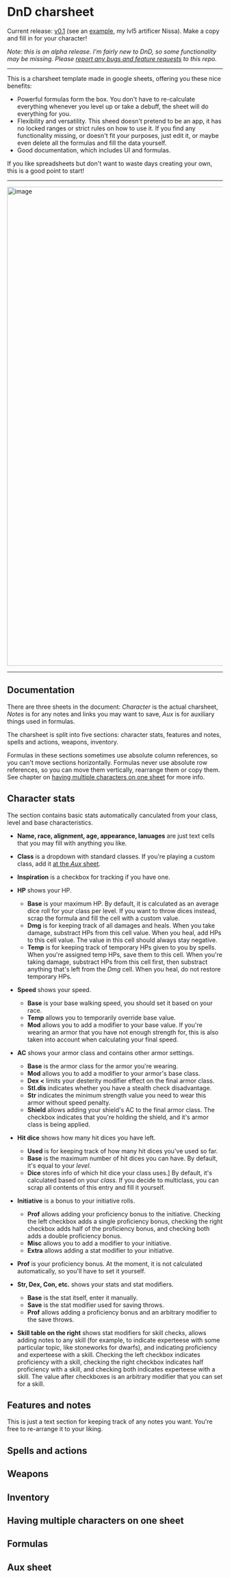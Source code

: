 # DnD charsheet

Current release: [v0.1] (see an [example], my lvl5 artificer Nissa). Make a copy and fill in for your character!

*Note: this is an alpha release. I'm fairly new to DnD, so some functionality may be missing.*
*Please [report any bugs and feature requests] to this repo.*

[v0.1]: https://docs.google.com/spreadsheets/d/1CUvzUhWbFLaV_pfz20NMdJCa-dJ7vRbiKOHLn0vZgXY/edit?usp=sharing
[example]: https://docs.google.com/spreadsheets/d/1eInNnRA1s2wx3-wW0L9C2Dzz4jeJA5OS3K8GeLl9hyA/edit?usp=sharing
[report any bugs and feature requests]: https://github.com/taminomara/dnd-charsheet/issues

----

This is a charsheet template made in google sheets, offering you these nice benefits:

- Powerful formulas form the box.
  You don't have to re-calculate everything whenever you level up or take a debuff,
  the sheet will do everything for you.
- Flexibility and versatility.
  This sheed doesn't pretend to be an app, it has no locked ranges or strict rules
  on how to use it. If you find any functionality missing, or doesn't fit your purposes,
  just edit it, or maybe even delete all the formulas and fill the data yourself.
- Good documentation, which includes UI and formulas.

If you like spreadsheets but don't want to waste days creating your own,
this is a good point to start!

----

<img width="1117" alt="image" src="https://user-images.githubusercontent.com/81165235/174246117-2a1cd3d0-c99a-4c77-a5a8-0c1ccc2fb1c4.png">

----

## Documentation

There are three sheets in the document:
*Character* is the actual charsheet,
*Notes* is for any notes and links you may want to save,
*Aux* is for auxiliary things used in formulas.

The charsheet is split into five sections:
character stats, features and notes, spells and actions, weapons, inventory.

Formulas in these sections sometimes use absolute column references,
so you can't move sections horizontally. Formulas never use absolute row references,
so you can move them vertically, rearrange them or copy them.
See chapter on [having multiple characters on one sheet](#having-multiple-characters-on-one-sheet)
for more info.

## Character stats

The section contains basic stats automatically canculated from your class, level and base characteristics.

- **Name, race, alignment, age, appearance, lanuages** are just text cells that you may fill with anything you like.

- **Class** is a dropdown with standard classes. If you're playing a custom class, add it [at the *Aux* sheet](#aux-sheet).

- **Inspiration** is a checkbox for tracking if you have one.

- **HP** shows your HP.
  - **Base** is your maximum HP.
    By default, it is calculated as an average dice roll for your class per level.
    If you want to throw dices instead, scrap the formula and fill the cell with a custom value.
  - **Dmg** is for keeping track of all damages and heals.
    When you take damage, substract HPs from this cell value.
    When you heal, add HPs to this cell value.
    The value in this cell should always stay negative.
  - **Temp** is for keeping track of temporary HPs given to you by spells.
    When you're assigned temp HPs, save them to this cell.
    When you're taking damage, substract HPs from this cell first,
    then substract anything that's left from the *Dmg* cell.
    When you heal, do not restore temporary HPs.
    
- **Speed** shows your speed.
  - **Base** is your base walking speed, you should set it based on your race.
  - **Temp** allows you to temporarily override base value.
  - **Mod** allows you to add a modifier to your base value.
  If you're wearing an armor that you have not enough strength for,
  this is also taken into account when calculating your final speed.
  
- **AC** shows your armor class and contains other armor settings.
  - **Base** is the armor class for the armor you're wearing.
  - **Mod** allows you to add a modifier to your armor's base class.
  - **Dex <** limits your desterity modifier effect on the final armor class.
  - **Stl.dis** indicates whether you have a stealth check disadvantage.
  - **Str** indicates the minimum strength value you need to wear this armor without speed penalty.
  - **Shield** allows adding your shield's AC to the final armor class.
    The checkbox indicates that you're holding the shield, and it's armor class is being applied.
    
- **Hit dice** shows how many hit dices you have left.
  - **Used** is for keeping track of how many hit dices you've used so far.
  - **Base** is the maximum number of hit dices you can have.
    By default, it's equal to your *level*.
  - **Dice** stores info of which hit dice your class uses.]
    By default, it's calculated based on your *class*.
  If you decide to multiclass, you can scrap all contents of this entry and fill it yourself.
  
- **Initiative** is a bonus to your initiative rolls.
  - **Prof** allows adding your proficiency bonus to the initiative.
    Checking the left checkbox adds a single proficiency bonus,
    checking the right checkbox adds half of the proficiency bonus,
    and checking both adds a double proficiency bonus.
  - **Misc** allows you to add a modifier to your initiative.
  - **Extra** allows adding a stat modifier to your initiative.

- **Prof** is your proficiency bonus.
  At the moment, it is not calculated automatically, so you'll have to set it yourself.
  
- **Str, Dex, Con, etc.** shows your stats and stat modifiers.
  - **Base** is the stat itself, enter it manually.
  - **Save** is the stat modifier used for saving throws.
  - **Prof** allows adding a proficiency bonus and an arbitrary modifier to the save throws.

- **Skill table on the right** shows stat modifiers for skill checks,
  allows adding notes to any skill
  (for example, to indicate experteese with some particular topic, like stoneworks for dwarfs),
  and indicating proficiency and experteese with a skill.
  Checking the left checkbox indicates proficiency with a skill,
  checking the right checkbox indicates half proficiency with a skill,
  and checking both indicates experteese with a skill.
  The value after checkboxes is an arbitrary modifier that you can set for a skill.

## Features and notes

This is just a text section for keeping track of any notes you want.
You're free to re-arrange it to your liking.

## Spells and actions

## Weapons

## Inventory

## Having multiple characters on one sheet

## Formulas

## Aux sheet
